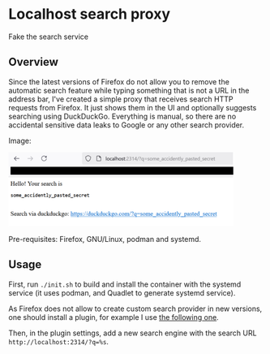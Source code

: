 # Localhost search proxy

Fake the search service

## Overview

Since the latest versions of Firefox do not allow you to remove the automatic search feature while typing something that is not a URL in the address bar, I've created a simple proxy that receives search HTTP requests from Firefox. It just shows them in the UI and optionally suggests searching using DuckDuckGo. Everything is manual, so there are no accidental sensitive data leaks to Google or any other search provider.

Image:

![Screenshot](demo.png)

Pre-requisites: Firefox, GNU/Linux, podman and systemd.

## Usage

First, run `./init.sh` to build and install the container with the systemd service (it uses podman, and Quadlet to generate systemd service).

As Firefox does not allow to create custom search provider in new versions, one should install a plugin, for example I use [the following one](https://addons.mozilla.org/en-US/firefox/addon/add-custom-search-engine).

Then, in the plugin settings, add a new search engine with the search URL `http://localhost:2314/?q=%s`.
